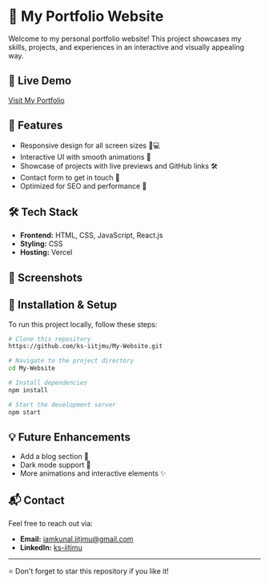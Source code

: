 # 🚀 My Portfolio Website

Welcome to my personal portfolio website! This project showcases my skills, projects, and experiences in an interactive and visually appealing way.

## 🔗 Live Demo

[Visit My Portfolio](https://kunalsharma.tech)

## 📌 Features

- Responsive design for all screen sizes 📱💻
- Interactive UI with smooth animations 🎨
- Showcase of projects with live previews and GitHub links 🛠️
- Contact form to get in touch 📩
- Optimized for SEO and performance 🚀

## 🛠️ Tech Stack

- **Frontend:** HTML, CSS, JavaScript, React.js
- **Styling:** CSS
- **Hosting:** Vercel

## 📸 Screenshots



## 🔧 Installation & Setup

To run this project locally, follow these steps:

```bash
# Clone this repository
https://github.com/ks-iitjmu/My-Website.git

# Navigate to the project directory
cd My-Website

# Install dependencies
npm install

# Start the development server
npm start
```

## 💡 Future Enhancements

- Add a blog section 📝
- Dark mode support 🌙
- More animations and interactive elements ✨

## 📬 Contact

Feel free to reach out via:

- **Email:** [iamkunal.iitjmu@gmail.com](mailto\:iamkunal.iitjmu@gmail.com)
- **LinkedIn:** [ks-iitjmu](https://linkedin.com/in/ks-iitjmu)

---

⭐️ Don't forget to star this repository if you like it!
